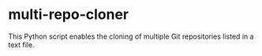 # multi-repo-cloner
This Python script enables the cloning of multiple Git repositories listed in a text file.
